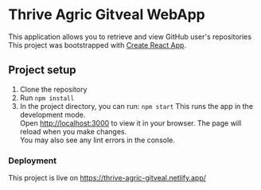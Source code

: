 # Thrive Agric Gitveal WebApp
This application allows you to retrieve and view GitHub user's repositories
This project was bootstrapped with [Create React App](https://github.com/facebook/create-react-app).

## Project setup
1.  Clone the repository
1. Run `npm install`
1. In the project directory, you can run:
`npm start`
This runs the app in the development mode.\
Open [http://localhost:3000](http://localhost:3000) to view it in your browser.
The page will reload when you make changes.\
You may also see any lint errors in the console.

### Deployment
This project is live on https://thrive-agric-gitveal.netlify.app/

